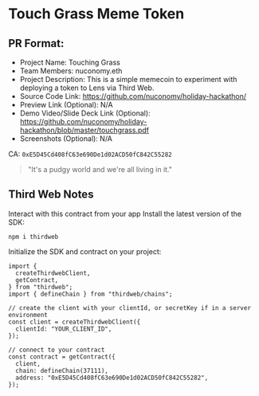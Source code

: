 # Touch Grass Meme Token

## PR Format:

- Project Name: Touching Grass
- Team Members: nuconomy.eth
- Project Description: This is a simple memecoin to experiment with deploying a token to Lens via Third Web.
- Source Code Link: https://github.com/nuconomy/holiday-hackathon/
- Preview Link (Optional): N/A
- Demo Video/Slide Deck Link (Optional): https://github.com/nuconomy/holiday-hackathon/blob/master/touchgrass.pdf
- Screenshots (Optional): N/A

CA: `0xE5D45Cd408fC63e690De1d02ACD50fC842C55282`

> "It's a pudgy world and we're all living in it."

## Third Web Notes

Interact with this contract from your app
Install the latest version of the SDK:

```
npm i thirdweb
```

Initialize the SDK and contract on your project:

```
import {
  createThirdwebClient,
  getContract,
} from "thirdweb";
import { defineChain } from "thirdweb/chains";

// create the client with your clientId, or secretKey if in a server environment
const client = createThirdwebClient({
  clientId: "YOUR_CLIENT_ID",
});

// connect to your contract
const contract = getContract({
  client,
  chain: defineChain(37111),
  address: "0xE5D45Cd408fC63e690De1d02ACD50fC842C55282",
});
```
